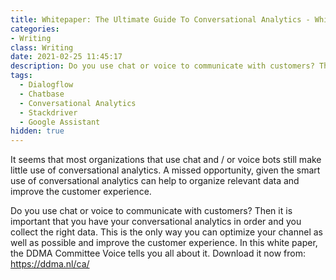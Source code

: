 ```yaml
---
title: Whitepaper: The Ultimate Guide To Conversational Analytics - White paper
categories: 
- Writing
class: Writing
date: 2021-02-25 11:45:17
description: Do you use chat or voice to communicate with customers? Then it is important that you have your conversational analytics in order and you collect the right data. This is the only way you can optimize your channel as well as possible and improve the customer experience.
tags:
  - Dialogflow
  - Chatbase
  - Conversational Analytics
  - Stackdriver
  - Google Assistant
hidden: true
---
```


It seems that most organizations that use chat and / or voice bots still make little use of conversational analytics. A missed opportunity, given the smart use of conversational analytics can help to organize relevant data and improve the customer experience. 

Do you use chat or voice to communicate with customers? Then it is important that you have your conversational analytics in order and you collect the right data. This is the only way you can optimize your channel as well as possible and improve the customer experience. In this white paper, the DDMA Committee Voice tells you all about it. Download it now from: https://ddma.nl/ca/

<!-- more --> 
